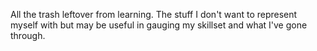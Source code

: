 All the trash leftover from learning. The stuff I don't want to represent myself with but may be useful in gauging my skillset and what I've gone through.
